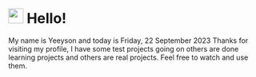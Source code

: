  <h1>
    <img src="https://emojis.slackmojis.com/emojis/images/1643510097/45343/hi.gif?1643510097" width="30"/> 
    Hello!
 </h1>
 <p>
    My name is Yeeyson and today is Friday, 22 September 2023
    Thanks for visiting my profile, I have some test projects going on others are done learning projects and others are real projects.
    Feel free to watch and use them.
 </p>